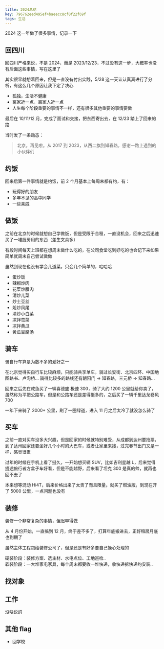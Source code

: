 ```yaml
---
title: 2024总结
key: 796762eed495ef4baeecc8cf0f22f69f
tags: 生活
---
```



2024 这一年做了很多事情，记录一下

## 回四川
回四川严格来说，不是 2024，而是 2023/12/23，不过没有这一步，大概率也没有后面这些事情，写在这里了

其实很早就想着回来，但是一直没有付出实践，5/28 这一天认认真真进行了分析，有这么几个原因让我下定了决心

- 孤独，生活不健康
- 离家近一点，离家人近一点
- 人生每个阶段重要的事情不一样，还有很多其他重要的事情要做

最后在 10/11/12 月，完成了面试和交接，把东西寄出去，在 12/23 踏上了回来的路

当时发了一条动态：

> 北京，再见啦。从 2017 到 2023，从西二旗到知春路，感谢一路上遇到的小伙伴们

## 约饭

回来后第一件事情就是约饭，前 2 个月基本上每周末都有约，有：

- 玩得好的朋友
- 多年不见的高中同学
- 一些亲戚

## 做饭
之前在北京的时候就想自己学做饭，但是受限于合租，一直没机会，回来之后迅速买了一堆厨房用的东西（差生文具多）

有段时间每天上班都在想周末做什么吃的，在公司食堂吃到好吃的也会记下来如果简单就周末自己尝试做做

虽然到现在也没有学会几道菜，只会几个简单的，哈哈哈

- 蛋炒饭
- 辣椒炒肉
- 花菜炒腊肉
- 清炒儿菜
- 炒土豆丝
- 炝炒凤尾
- 清炒小白菜
- 凉拌苋菜
- 凉拌黄瓜
- 黄瓜豆腐汤

## 骑车
骑自行车算是为数不多的爱好之一

在北京觉得买自行车比较麻烦，只能骑共享单车，骑过长安街、北京四环、中国地图路书、卢沟桥... 骑得比较多的路线还有朝阳门 -> 知春路，三元桥 -> 知春路...

回来之后先在咸鱼买了一辆喜德盛 极速 300，骑了大约 1200 公里就给你卖了，虽然称为平把公路车，但是和公路车还是差得挺多的，之后买了一辆千里达龙卷风 700

一年下来骑了 2000+ 公里，刷了一圈绿道，进入 11 月之后太冷了就没怎么骑了

## 买车
之前一直对买车没多大兴趣，但是回家的时候就特别难受，从成都到达州要抢票，到了达州回家还要坐好几个小时的大巴车，或者让家里来接，过完春节出门又是一样，感觉很累

过年的时候在手机上看了挺久，一开始想买辆 SUV，比如吉利星越 L，后来觉得捷途旅行者方盒子车好看，但是不能越野，后来看了坦克 300 是真的帅，就再也回不去了

本来想等混动 Hi4T，后来价格出来了太贵了而且限量，就买了燃油版，到现在开了 5000 公里，一点问题也没有

## 装修
装修一个非常复杂的事情，但迟早得做

从 4 月份开始，一直搞到 12 月，终于差不多了，打算年底搬进去，正好租房月底也到期了

虽然主体工程包给装修公司了，但是还是有好多要自己操心处理的

硬装阶段：装修方案、选主材、水电点位、工地巡检..  
软装阶段：一大堆家电家具，每个周末都要收一堆快递，收快递拆快递约安装..

## 找对象
## 工作
没啥说的

## 其他 flag
- 回学校
